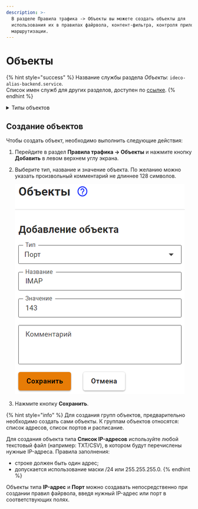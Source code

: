 ```yaml
---
description: >-
  В разделе Правила трафика -> Объекты вы можете создать объекты для
  использования их в правилах файрвола, контент-фильтра, контроля приложений,
  маршрутизации.
---
```


# Объекты

{% hint style="success" %}
Название службы раздела *Объекты*: `ideco-alias-backend.service`. \
Список имен служб для других разделов, доступен по [ссылке](../server-management/terminal.md).
{% endhint %}

<details>

<summary>Типы объектов</summary>

* **IP-адрес** - IP-адрес IPv4. Пример: 10.0.0.1;
* **Диапазон IP-адресов** - Диапазон IP-адресов от 1-го до последнего, указанного в диапазоне. Пример: 10.0.0.1-10.0.0.25;
* **Подсеть** - Логический блок IP-адресации. Префикс маршрутизации выражается в нотации CIDR. Пример: 10.0.0.0/24;
* **Домен** - Символьное имя служащее для идентификации объектов в сети Интернет. Пример: ideco.ru;
* **Порт** - Номер порта от 1 до 65535; Пример: 3389;
* **Диапазон портов** - Диапазон портов от 1-го до последнего, указанного в диапазоне. Пример: 1024-65535;
* **Время** - Диапазон времени. Пример: ПН 9:00-18:00 ;
* **Список IP-объектов** - Группа объектов, состоящая из отдельных объектов, таких как IP-адрес, диапазон IP-адресов, подсеть и домен. Пример: 10.0.0.1, 10.0.0.4, 10.0.0.126;
* **Список IP-адресов** - Объект, состоящий из списка IP-адресов. Для создания объекта требуется загрузить любой текстовый файл (например: TXT/CSV). При этом в одной строке должен быть один адрес. Также допускается использование маски /24 или 255.255.255.0
* **Порты** - Группа портов. Пример: 25, 110, 143, 445, 465, 587, 993, 995;
* **Расписание** - Группа диапазонов времени. Пример: ПН 9:00-12:00, ВТ 13:00-18:00.

</details>

## Создание объектов

Чтобы создать объект, необходимо выполнить следующие действия:

1. Перейдите в раздел **Правила трафика -> Объекты** и нажмите кнопку **Добавить** в левом верхнем углу экрана.
2.  Выберите тип, название и значение объекта. По желанию можно указать произвольный комментарий не длиннее 128 символов.

    <img src="../../.gitbook/assets/create_object.png" alt="create_object.png" data-size="original">
3. Нажмите кнопку **Сохранить**.


{% hint style="info" %}
Для создания групп объектов, предварительно необходимо создать сами объекты. К группам объектов относятся: список адресов, список портов и расписание.

Для создания объекта типа **Список IP-адресов** используйте любой текстовый файл (например: TXT/CSV), в котором будут перечислены нужные IP-адреса. Правила заполнения:
* строке должен быть один адрес;  
* допускается использование маски /24 или 255.255.255.0.
{% endhint %}

Объекты типа **IP-адрес** и **Порт** можно создавать непосредственно при создании правил файрвола, введя нужный IP-адрес или порт в соответствующих полях.
